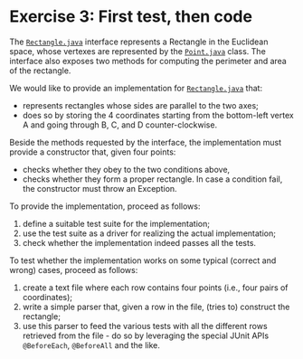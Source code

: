 # Exercise 3: First test, then code

The [`Rectangle.java`](/src/main/java/ex3/Rectangle.java) interface represents a Rectangle in the Euclidean space,
whose vertexes are represented by the [`Point.java`](/src/main/java/ex3/Point.java) class. The interface also
exposes two methods for computing the perimeter and area of the rectangle.

We would like to provide an implementation for [`Rectangle.java`](/src/main/java/ex3/Rectangle.java) that:
- represents rectangles whose sides are parallel to the two axes;
- does so by storing the 4 coordinates starting from the bottom-left vertex A and going through B, C, and D counter-clockwise.

Beside the methods requested by the interface, the implementation must provide a constructor that, given four points:
- checks whether they obey to the two conditions above,
- checks whether they form a proper rectangle.
In case a condition fail, the constructor must throw an Exception.
  
To provide the implementation, proceed as follows:
1. define a suitable test suite for the implementation;
2. use the test suite as a driver for realizing the actual implementation;
3. check whether the implementation indeed passes all the tests.

To test whether the implementation works on some typical (correct and wrong) cases, proceed as follows:
1. create a text file where each row contains four points (i.e., four pairs of coordinates);
2. write a simple parser that, given a row in the file, (tries to) construct the rectangle;
3. use this parser to feed the various tests with all the different rows retrieved from the file - do so by leveraging the special JUnit APIs `@BeforeEach`, `@BeforeAll` and the like.